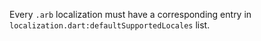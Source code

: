 Every `.arb` localization must have a corresponding entry in `localization.dart:defaultSupportedLocales` list.